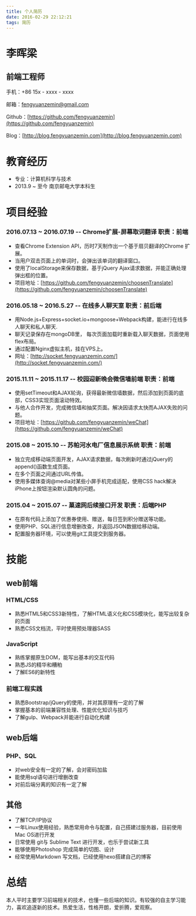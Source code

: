 ```yaml
---
title: 个人简历
date: 2016-02-29 22:12:21
tags: 简历
---
```

# 李晖梁
## 前端工程师

手机：+86 15x - xxxx - xxxx

邮箱：fengyuanzemin@gmail.com

Github：[https://github.com/fengyuanzemin](https://github.com/fengyuanzemin)

Blog：[http://blog.fengyuanzemin.com](http://blog.fengyuanzemin.com)

<!--more-->

# 教育经历
* 专业：计算机科学与技术
* 2013.9 ~ 至今  南京邮电大学本科生

# 项目经验

### 2016.07.13 ~ 2016.07.19  --  Chrome扩展-屏幕取词翻译    职责：前端* 查看Chrome Extension API，历时7天制作出一个基于扇贝翻译的Chrome 扩展。
* 当用户双击页面上的单词时，会弹出该单词的翻译窗口。
* 使用了localStorage来保存数据，基于jQuery Ajax请求数据，并能正确处理弹出框的位置。
* 项目地址：[https://github.com/fengyuanzemin/choosenTranslate](https://github.com/fengyuanzemin/choosenTranslate)


### 2016.05.18 ~ 2016.5.27  --  在线多人聊天室    职责：前后端* 用Node.js+Express+socket.io+mongoose+Webpack构建，能进行在线多人聊天和私人聊天.
* 聊天记录保存在mongoDB里， 每次页面加载时重新载入聊天数据，页面使用flex布局。
* 通过配置Nginx虚拟主机，挂在VPS上。
* 网址：[http://socket.fengyuanzemin.com/](http://socket.fengyuanzemin.com/)

### 2015.11.11 ~ 2015.11.17  --  校园迎新晚会微信墙前端    职责：前端* 使用setTimeout和AJAX轮询，获得最新微信墙数据，然后添加到页面的底部，CSS3实现页面滚动特效。
* 与他人合作开发，完成微信墙和抽奖页面。解决因请求太快而AJAX失败的问题。
* 项目地址：[https://github.com/fengyuanzemin/weChat](https://github.com/fengyuanzemin/weChat)### 2015.08 ~ 2015.10  --  苏帕河水电厂信息展示系统   职责：前端* 独立完成移动端页面开发，AJAX请求数据，每次刷新时通过jQuery的append()函数生成页面。
* 在多个页面之间通过URL传值。
* 使用多媒体查询@media对某些小屏手机完成适配，使用CSS hack解决iPhone上按钮渲染默认圆角的问题。### 2015.04 ~ 2015.07  --  菓速网后续接口开发   职责：后端PHP* 在原有代码上添加了优惠券使用、赠送，每日签到积分赠送等功能。
* 使用PHP、SQL进行信息增删改查，并返回JSON数据给移动端。
* 配置服务器环境，可以使用git工具提交到服务器。

# 技能
## web前端

### HTML/CSS
* 熟悉HTML5和CSS3新特性，了解HTML语义化和CSS模块化，能写出较复杂的页面
* 熟悉CSS文档流，平时使用预处理器SASS

### JavaScript
* 熟练掌握原生DOM，能写出基本的交互代码
* 熟悉JS的精华和糟粕
* 了解ES6的新特性

### 前端工程实践 
* 熟悉Bootstrap/jQuery的使用，并对其原理有一定的了解
* 掌握基本的前端兼容性处理、性能优化知识与技巧
* 了解gulp、Webpack并能进行自动化构建

## web后端
### PHP、SQL
* 对web安全有一定的了解，会对密码加盐
* 能使用sql语句进行增删改查
* 对前后端分离的知识有一定了解

## 其他
* 了解TCP/IP协议
* 一年Linux使用经验，熟悉常用命令与配置，自己搭建过服务器，目前使用Mac OS进行开发
* 日常使用 git与 Sublime Text 进行开发，也乐于尝试新工具
* 能够使用Photoshop 完成简单的切图、设计
* 经常使用Markdown 写文档，已经使用hexo搭建自己的博客

# 总结
本人平时主要学习前端相关的技术，也懂一些后端的知识。有较强的自主学习能力，喜欢追逐新的技术。热爱生活，性格开朗，爱折腾，爱观察。



